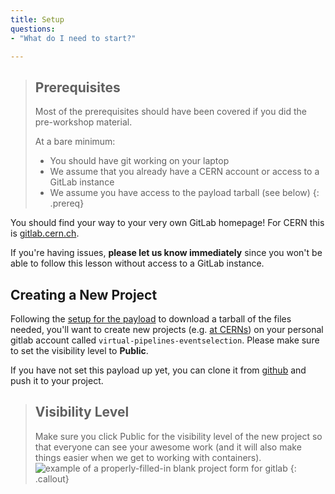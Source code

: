 ```yaml
---
title: Setup
questions:
- "What do I need to start?"

---
```

> ## Prerequisites
>
> Most of the prerequisites should have been covered if you did the
> pre-workshop material.
>
> At a bare minimum:
> - You should have git working on your laptop
> - We assume that you already have a CERN account or access to a GitLab instance
> - We assume you have access to the payload tarball (see below)
{: .prereq}

You should find your way to your very own GitLab homepage!
For CERN this is [gitlab.cern.ch](https://gitlab.cern.ch).

If you're having issues, **please let us know immediately**
since you won't be able to follow this lesson without access to a GitLab
instance.

<!-- <iframe width="420" height="263" src="https://www.youtube.com/embed/NcVGX8zWzQY?list=PLKZ9c4ONm-VmmTObyNWpz4hB3Hgx8ZWSb" frameborder="0" allow="accelerometer; autoplay; encrypted-media; gyroscope; picture-in-picture" allowfullscreen></iframe> -->

## Creating a New Project

Following the [setup for the payload](https://hsf-training.github.io/hsf-training-cms-analysis-webpage/setup.html) to download a tarball of the files needed, you'll want to create new projects (e.g. [at CERNs](https://gitlab.cern.ch/projects/new)) on your personal gitlab account called `virtual-pipelines-eventselection`. Please make sure to set the visibility level to **Public**.

If you have not set this payload up yet, you can clone it from [github](https://github.com/hsf-training/hsf-training-cms-analysis) and push it to your project.

> ## Visibility Level
>
> Make sure you click Public for the visibility level of the new project so that everyone can see your awesome work
> (and it will also make things easier when we get to working with containers).
> ![example of a properly-filled-in blank project form for gitlab]({{site.baseurl}}/fig/blank-project-form.png)
{: .callout}
